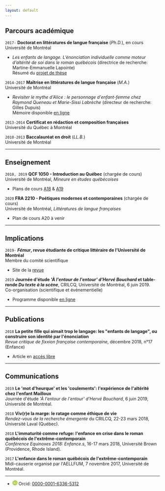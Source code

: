 ```yaml
---
layout: default
---
```


## Parcours académique

`2017-`
**Doctorat en littératures de langue française** (*Ph.D.*), en cours  
Université de Montréal  
- *Les enfants de langage. L’énonciation individuelle comme moteur d’altérité de soi dans le roman québécois* (directrice de recherche: Martine-Emmanuelle Lapointe)  
Résumé du [projet de thèse](these.md)  

`2014-2017`
**Maîtrise en littératures de langue française** (*M.A.*)  
Université de Montréal  
- *Revisiter le mythe d'Alice : le personnage d'enfant-femme chez Raymond Queneau et Marie-Sissi Labrèche* (directeur de recherche: Gilles Dupuis)  
Mémoire disponible [en ligne](http://hdl.handle.net/1866/20116)  

`2013-2014`
**Certificat en rédaction et composition françaises**  
Université du Québec à Montréal  

`2010-2013`
**Baccalauréat en droit** (*LL.B.*)  
Université de Montréal

---

## Enseignement

`2018, 2019`
**QCF 1050 - Introduction au Québec** (chargée de cours)  
Université de Montréal, *Mineure en études québécoises*  
- Plans de cours [A18](qcf1050-2019.pdf) & [A19](qcf1050-2019.pdf)

`2020`
**FRA 2210 - Poétiques modernes et contemporaines** (chargée de cours)  
Université de Montréal, *Littératures de langue françaises*
- Plan de cours A20 à venir

---

## Implications

`2019-`
***Fémur*, revue étudiante de critique littéraire de l'Université de Montréal**  
Membre du comité scientifique
- Site de la [revue](https://revuefemur.com/)

`2019`
**Journée d'étude *'À l'entour de l'entour' d'Hervé Bouchard* et table-ronde *Du texte à la scène***, CRILCQ, Université de Montréal, 6 juin 2019.  
Co-organisation (scientifique et événementielle)  
- Programme disponible [en ligne](http://www.crilcq.org/actualites/item/journee-detude-a-lentour-de-lentour-dherve-bouchard/)

---

## Publications

`2018`
**La petite fille qui aimait trop le langage: les "enfants de langage", ou construire son identité par l'énonciation**  
*Revue critique de fixxion française contemporaine*, décembre 2018, n°17 (Enfance)
- Article en [accès libre](http://www.revue-critique-de-fixxion-francaise-contemporaine.org/rcffc/article/view/fx17.05)

---

## Communications

`2019`
**Le 'mot d'heurque' et les 'coulements': l'expérience de l'altérité chez l'enfant Mailloux**  
Journée d'étude *'À l'entour de l'entour' d'Hervé Bouchard*, 6 juin 2019, Université de Montréal.

`2018`
**Viv(r)e la marge: le ratage comme éthique de vie**  
*Rendez-vous de la recherche émergente* du CRILCQ, 22-23 mars 2018, Université Laval (Québec).

`2018`
**L'immaturité comme refuge: l'enfance en crise dans le roman québécois de l'extrême-contemporain**  
*Conférence Equinoxes 2018: Enfance.s*, 16-17 mars 2018, Université Brown (Providence, Rhode Island).

`2017`
**L'enfance dans le roman québécois de l'extrême-contemporain**  
Midi-causerie organisé par l'AELLFUM, 7 novembre 2017, Université de Montréal.

---

- <img class="logo-picture" src="orcid.gif" alt="Orcid Logo"> Orcid: [0000-0001-6336-5312](https://orcid.org/0000-0001-6336-5312)
